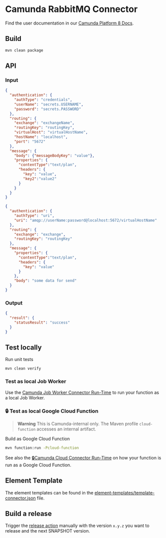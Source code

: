 # Camunda RabbitMQ Connector

Find the user documentation in our [Camunda Platform 8 Docs](https://docs.camunda.io/docs/components/integration-framework/connectors/out-of-the-box-connectors/available-connectors-overview).

## Build

```bash
mvn clean package
```

## API

### Input

```json
{
  "authentication": {
    "authType": "credentials",
    "userName": "secrets.USERNAME",
    "password": "secrets.PASSWORD"
  },
  "routing": {
    "exchange": "exchangeName",
    "routingKey": "routingKey",
    "virtualHost": "virtualHostName",
    "hostName": "localhost",
    "port": "5672"
  },
  "message": {
    "body": {"messageBodyKey": "value"},
    "properties": {
      "contentType":"text/plan",
      "headers": {
        "key": "value",
        "key2":"value2"
      }
    }
  }
}
```

```json
{
  "authentication": {
    "authType": "uri",
    "uri": "amqp://userName:password@localhost:5672/virtualHostName"
  },
  "routing": {
    "exchange": "exchange",
    "routingKey": "routingKey"
  },
  "message": {
    "properties": {
      "contentType":"text/plan",
      "headers": {
        "key": "value"
      }
    },
    "body": "some data for send"
  }
}
```

### Output

```json
{
  "result": {
    "statusResult": "success"
  }
}
```

## Test locally

Run unit tests

```bash
mvn clean verify
```

### Test as local Job Worker

Use the [Camunda Job Worker Connector Run-Time](https://github.com/camunda/connector-framework/tree/main/runtime-job-worker) to run your function as a local Job Worker.

### :lock: Test as local Google Cloud Function

> **Warning**
> This is Camunda-internal only. The Maven profile `cloud-function` accesses an internal artifact.

Build as Google Cloud Function

```bash
mvn function:run -Pcloud-function
```

See also the [:lock:Camunda Cloud Connector Run-Time](https://github.com/camunda/connector-runtime-cloud) on how your function
is run as a Google Cloud Function.

## Element Template

The element templates can be found in the [element-templates/template-connector.json](element-templates/template-connector.json) file.

## Build a release

Trigger the [release action](./.github/workflows/RELEASE.yml) manually with the version `x.y.z` you want to release and the next SNAPSHOT version.

